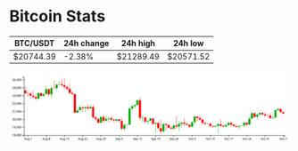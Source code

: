 # Bitcoin Stats

BTC/USDT|24h change|24h high|24h low|
|---|---|---|---|
|$20744.39|-2.38%|$21289.49|$20571.52|

<img src="./chart.svg">
